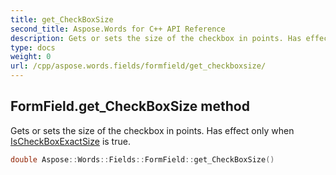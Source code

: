 ```yaml
---
title: get_CheckBoxSize
second_title: Aspose.Words for C++ API Reference
description: Gets or sets the size of the checkbox in points. Has effect only when IsCheckBoxExactSize is true. 
type: docs
weight: 0
url: /cpp/aspose.words.fields/formfield/get_checkboxsize/
---
```

## FormField.get_CheckBoxSize method


Gets or sets the size of the checkbox in points. Has effect only when [IsCheckBoxExactSize](./get_ischeckboxexactsize/) is true.

```cpp
double Aspose::Words::Fields::FormField::get_CheckBoxSize()
```

